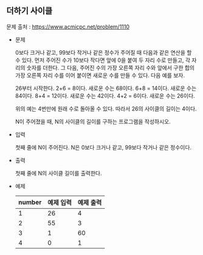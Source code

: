 ## 더하기 사이클

문제 출처 : https://www.acmicpc.net/problem/1110

- 문제 

  0보다 크거나 같고, 99보다 작거나 같은 정수가 주어질 때 다음과 같은 연산을 할 수 있다. 먼저 주어진 수가 10보다 작다면 앞에 0을 붙여 두 자리 수로 만들고, 각 자리의 숫자를 더한다. 그 다음, 주어진 수의 가장 오른쪽 자리 수와 앞에서 구한 합의 가장 오른쪽 자리 수를 이어 붙이면 새로운 수를 만들 수 있다. 다음 예를 보자.

  26부터 시작한다. 2+6 = 8이다. 새로운 수는 68이다. 6+8 = 14이다. 새로운 수는 84이다. 8+4 = 12이다. 새로운 수는 42이다. 4+2 = 6이다. 새로운 수는 26이다.

  위의 예는 4번만에 원래 수로 돌아올 수 있다. 따라서 26의 사이클의 길이는 4이다.

  N이 주어졌을 때, N의 사이클의 길이를 구하는 프로그램을 작성하시오.

  

- 입력

  첫째 줄에 N이 주어진다. N은 0보다 크거나 같고, 99보다 작거나 같은 정수이다.

  

- 출력

  첫째 줄에 N의 사이클 길이를 출력한다.

  

- 예제

  | number | 예제 입력 | 예제 출력 |
  | ------ | --------- | --------- |
  | 1      | 26        | 4         |
  | 2      | 55        | 3         |
  | 3      | 1         | 60        |
  | 4      | 0         | 1         |

  

  
